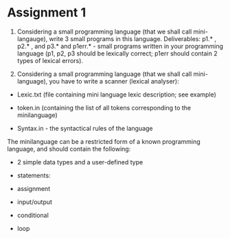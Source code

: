 # Assignment 1

1) Considering a small programming language (that we shall call mini-langauge), write 3 small programs in this language.
Deliverables: p1.* , p2.* , and p3.* and p1err.*  -  small programs written in your programming language  (p1, p2, p3  should be lexically correct; p1err should contain 2 types of lexical errors).

2) Considering a small programming language (that we shall call mini-language), you have to write a scanner (lexical analyser):
   
- Lexic.txt (file containing mini language lexic description; see example)

- token.in (containing the list of all tokens corresponding to the minilanguage)

- Syntax.in - the syntactical rules of the language

The minilanguage can be a restricted form of a known programming language, and should contain the following:

- 2 simple data types and a user-defined type

- statements:

- assignment

- input/output

- conditional

- loop

